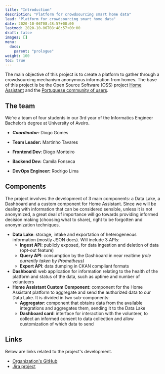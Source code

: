 ```yaml
---
title: "Introduction"
description: "Platform for crowdsourcing smart home data"
lead: "Platform for crowdsourcing smart home data"
date: 2020-10-06T08:48:57+00:00
lastmod: 2020-10-06T08:48:57+00:00
draft: false
images: []
menu:
  docs:
    parent: "prologue"
weight: 100
toc: true
---
```


The main objective of this project is to create a platform to gather through a crowdsourcing mechanism anonymous information from homes. The base of this project is be the Open Source Software (OSS) project [Home Assistant](https://home-assistant.io) and the [Portuguese community of users](http://cpha.pt).

## The team

We’re a team of four students in our 3rd year of the Informatics Engineer Bachelor’s degree at University of Aveiro.

- ***Coordinator:*** Diogo Gomes

- **Team Leader:** Martinho Tavares
- **Frontend Dev**: Diogo Monteiro
- **Backend Dev:** Camila Fonseca 
- **DevOps Engineer:** Rodrigo Lima

## Components

The project involves the development of 3 main components: a Data Lake, a Dashboard and a custom component for Home Assistant. Since we will be dealing with information that can be considered sensible, unless it is not anonymized, a great deal of importance will go towards providing informed decision making (choosing what to share), right to be forgotten and anonymization techniques.

- **Data Lake**: storage, intake and exportation of heterogeneous information (mostly JSON docs). Will include 3 APIs:
    - **Ingest API**: publicly exposed, for data ingestion and deletion of data (opt-out feature)
    - **Query API**: consumption by the Dashboard in near realtime *(role currently taken by Prometheus)*
    - **Export API**: data dumping in CKAN compliant formats
- **Dashboard**: web application for information relating to the health of the platform and status of the data, such as uptime and number of volunteers
- **Home Assistant Custom Component**: component for the Home Assistant platform to aggregate and send the authorized data to our Data Lake. It is divided in two sub-components:
    - **Aggregator**: component that obtains data from the available integrations and aggregates them, sending it to the Data Lake
    - **Dashboard card**: interface for interaction with the volunteer, to collect an informed consent to data collection and allow customization of which data to send

## Links

Below are links related to the project's development.

- [Organization's GitHub](https://github.com/CrowdSorcerer)
- [Jira project](https://martinhotav.atlassian.net/jira/software/projects/CSHD/boards/1/roadmap)
